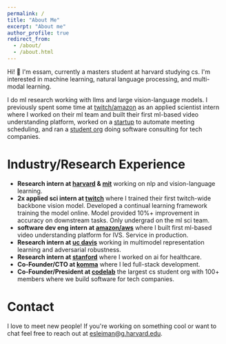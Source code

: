 ```yaml
---
permalink: /
title: "About Me"
excerpt: "About me"
author_profile: true
redirect_from:
  - /about/
  - /about.html
---
```


Hi! 👋 I'm essam, currently a masters student at harvard studying cs. I'm interested in machine learning, natural language processing, and multi-modal learning.

I do ml research working with llms and large vision-language models. I previously spent some time at [twitch/amazon](https://www.twitch.tv/) as an applied scientist intern where I worked on their ml team and built their first ml-based video understanding platform, worked on a [startup](https://github.com/essamsleiman/komma-web) to automate meeting scheduling, and ran a [student org](https://www.codelabdavis.com/) doing software consulting for tech companies.

# Industry/Research Experience

- **Research intern at [harvard](https://www.harvard.edu/) & [mit](https://www.mit.edu)** working on nlp and vision-language learning.
- **2x applied sci intern at [twitch](https://www.twitch.tv/)** where I trained their first twitch-wide backbone vision model. Developed a continual learning framework training the model online. Model provided 10%+ improvement in accuracy on downstream tasks. Only undergrad on the ml sci team.
- **software dev eng intern at [amazon/aws](https://aws.amazon.com/ivs/)** where I built first ml-based video understanding platform for IVS. Service in production.
- **Research intern at [uc davis](https://web.cs.ucdavis.edu/~hpirsiav/)** working in multimodel representation learning and adversarial robustness.
- **Research intern at [stanford](https://ai.stanford.edu/)** where I worked on ai for healthcare.
- **Co-Founder/CTO at [komma](https://github.com/essamsleiman/komma-web)** where I led full-stack development.
- **Co-Founder/President at [codelab](https://www.codelabdavis.com/)** the largest cs student org with 100+ members where we build software for tech companies.

# Contact

I love to meet new people! If you're working on something cool or want to chat feel free to reach out at esleiman@g.harvard.edu.

<!--

# Projects & Publications

[SlowFormer: Universal Adversarial Patch for Attack on Compute and Energy Efficiency of Inference Efficient Vision Transformers](https://arxiv.org/pdf/2310.02544.pdf)
KL Navaneet\*, Soroush Abbasi Koohpayegani\*, **Essam Sleiman\***, Hamed Pirsiavash <br>
_arXiv._ [[project page]](https://github.com/UCDvision/SlowFormer/tree/main)

[Deep Learning-Based Autism Spectrum Disorder Detection Using Emotion Features From Video Recordings](./images/jmir-22.pdf)
**Essam Sleiman**; Onur Cezmi Mutlu; Saimourya Surabhi; Arman Husic; Aaron Kline; Peter Washington; Dennis P. Wall <br>
_JMIR 2022._ [[pdf]](./images/jmir-22.pdf)

[TikTok for Good: Creating a Diverse Emotion Expression Database](https://openaccess.thecvf.com/content/CVPR2022W/ABAW/html/Surabhi_TikTok_for_Good_Creating_a_Diverse_Emotion_Expression_Database_CVPRW_2022_paper.html)
Saimourya Surabhi,...,**Essam Sleiman**, Dennis P. Wall <br>
_Computer Vision and Pattern Recognition (CVPR) Workshop, 2022._ [[pdf]](./images/CVPRW.pdf)

[Mitigating Negative Transfer in Multi-Task Learning with Exponential Moving Average Loss Weighting Strategies.](https://arxiv.org/abs/2211.12999)
Anish Lakkapragada, **Essam Sleiman**, Mourya Surabhi, Dennis P. Wall <br>
_AAAI 2023 (Student Abstract)_

[Continually Learning Self-Supervised Image Embeddings](pub2)
**Essam Sleiman**, Xiangbo Li, Saad Ali, Lukas Tencer <br>
_2022_ [Email me for access to pdf.] -->
